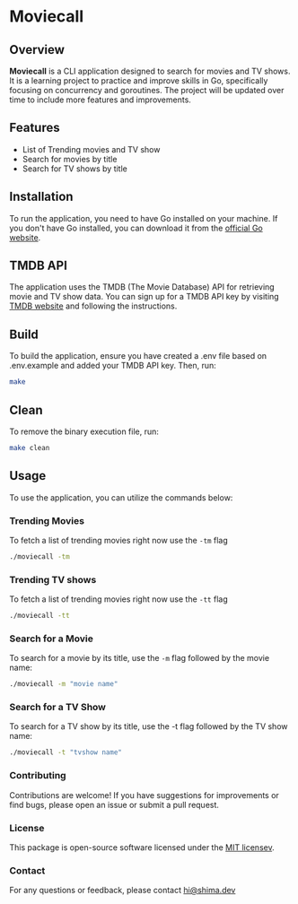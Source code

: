 # Moviecall

## Overview

**Moviecall** is a CLI application designed to search for movies and TV shows. It is a learning project to practice and improve skills in Go, specifically focusing on concurrency and goroutines. The project will be updated over time to include more features and improvements.

## Features
- List of Trending movies and TV show
- Search for movies by title
- Search for TV shows by title

## Installation

To run the application, you need to have Go installed on your machine. If you don't have Go installed, you can download it from the [official Go website](https://golang.org/dl/).

## TMDB API

The application uses the TMDB (The Movie Database) API for retrieving movie and TV show data. You can sign up for a TMDB API key by visiting [TMDB website](https://developer.themoviedb.org/) and following the instructions.

## Build

To build the application, ensure you have created a .env file based on .env.example and added your TMDB API key. Then, run:

```bash
make
```

## Clean

To remove the binary execution file, run:

```bash
make clean
```

## Usage

To use the application, you can utilize the commands below:

### Trending Movies
To fetch a list of trending movies right now use the `-tm` flag

```bash
./moviecall -tm
```

### Trending TV shows
To fetch a list of trending movies right now use the `-tt` flag

```bash
./moviecall -tt
```

### Search for a Movie

To search for a movie by its title, use the `-m` flag followed by the movie name:

```bash
./moviecall -m "movie name"
```

### Search for a TV Show

To search for a TV show by its title, use the -t flag followed by the TV show name:

```bash
./moviecall -t "tvshow name"
```

### Contributing
Contributions are welcome! If you have suggestions for improvements or find bugs, please open an issue or submit a pull request.

### License
This package is open-source software licensed under the [MIT licensev](https://opensource.org/licenses/MIT).

### Contact
For any questions or feedback, please contact [hi@shima.dev](mailto:hi@shima.dev)

